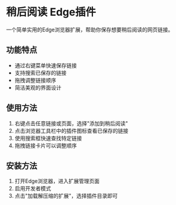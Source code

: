 # 稍后阅读 Edge插件

一个简单实用的Edge浏览器扩展，帮助你保存想要稍后阅读的网页链接。

## 功能特点

- 通过右键菜单快速保存链接
- 支持搜索已保存的链接
- 拖拽调整链接顺序
- 简洁美观的界面设计

## 使用方法

1. 右键点击任意链接或页面，选择"添加到稍后阅读"
2. 点击浏览器工具栏中的插件图标查看已保存的链接
3. 使用搜索框快速查找特定链接
4. 拖拽链接卡片可以调整顺序

## 安装方法

1. 打开Edge浏览器，进入扩展管理页面
2. 启用开发者模式
3. 点击"加载解压缩的扩展"，选择插件目录即可